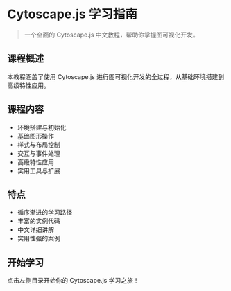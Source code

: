 # Cytoscape.js 学习指南

> 一个全面的 Cytoscape.js 中文教程，帮助你掌握图可视化开发。

## 课程概述

本教程涵盖了使用 Cytoscape.js 进行图可视化开发的全过程，从基础环境搭建到高级特性应用。

## 课程内容

- 环境搭建与初始化
- 基础图形操作
- 样式与布局控制
- 交互与事件处理
- 高级特性应用
- 实用工具与扩展

## 特点

- 循序渐进的学习路径
- 丰富的实例代码
- 中文详细讲解
- 实用性强的案例

## 开始学习

点击左侧目录开始你的 Cytoscape.js 学习之旅！
